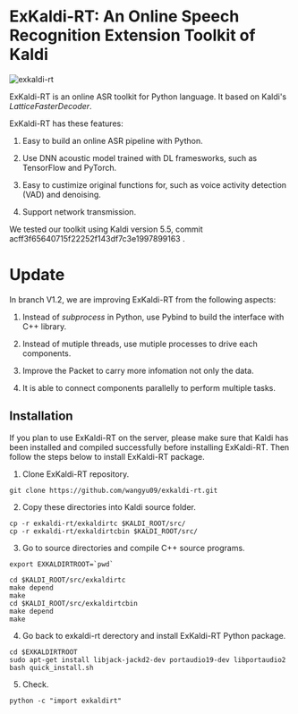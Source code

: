 # ExKaldi-RT: An Online Speech Recognition Extension Toolkit of Kaldi 
![exkaldi-rt](https://github.com/wangyu09/exkaldi-rt/workflows/exkaldi-rt/badge.svg)

ExKaldi-RT is an online ASR toolkit for Python language.
It based on Kaldi's _LatticeFasterDecoder_.

ExKaldi-RT has these features:

1. Easy to build an online ASR pipeline with Python.

2. Use DNN acoustic model trained with DL framesworks, such as TensorFlow and PyTorch.

3. Easy to custimize original functions for, such as voice activity detection (VAD) and denoising. 

4. Support network transmission.

We tested our toolkit using Kaldi version 5.5, commit acff3f65640715f22252f143df7c3e1997899163 .

# Update
In branch V1.2, we are improving ExKaldi-RT from the following aspects:

1. Instead of _subprocess_ in Python, use Pybind to build the interface with C++ library.

2. Instead of mutiple threads, use mutiple processes to drive each components.

3. Improve the Packet to carry more infomation not only the data.

4. It is able to connect components parallelly to perform multiple tasks.

## Installation

If you plan to use ExKaldi-RT on the server, 
please make sure that Kaldi has been installed and compiled successfully before installing ExKaldi-RT.
Then follow the steps below to install ExKaldi-RT package.

1. Clone ExKaldi-RT repository.
```shell
git clone https://github.com/wangyu09/exkaldi-rt.git
``` 

2. Copy these directories into Kaldi source folder.
```shell
cp -r exkaldi-rt/exkaldirtc $KALDI_ROOT/src/
cp -r exkaldi-rt/exkaldirtcbin $KALDI_ROOT/src/
```

3. Go to source directories and compile C++ source programs.
```shell
export EXKALDIRTROOT=`pwd`

cd $KALDI_ROOT/src/exkaldirtc
make depend
make
cd $KALDI_ROOT/src/exkaldirtcbin
make depend
make
```

4. Go back to exkaldi-rt derectory and install ExKaldi-RT Python package.
```shell
cd $EXKALDIRTROOT
sudo apt-get install libjack-jackd2-dev portaudio19-dev libportaudio2
bash quick_install.sh
```

5. Check.
```shell
python -c "import exkaldirt"
```
